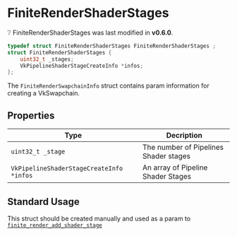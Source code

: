 # FiniteRenderShaderStages 

<div class="alert alert-info part text-info">
❔  FiniteRenderShaderStages  was last modified in <b>v0.6.0</b>.
</div>

```c
typedef struct FiniteRenderShaderStages FiniteRenderShaderStages ;
struct FiniteRenderShaderStages {
    uint32_t _stages;
    VkPipelineShaderStageCreateInfo *infos;
};
```

The `FiniteRenderSwapchainInfo` struct contains param information for creating a VkSwapchain.

## Properties

| Type | Decription |
| ---- | ---------- |
|`uint32_t _stage`| The number of Pipelines Shader stages |
|`VkPipelineShaderStageCreateInfo *infos`| An array of Pipeline Shader Stages |

## Standard Usage

This struct should be created manually and used as a param to [`finite_render_add_shader_stage`](../../functions/render/finite_render_add_shader_stage)
